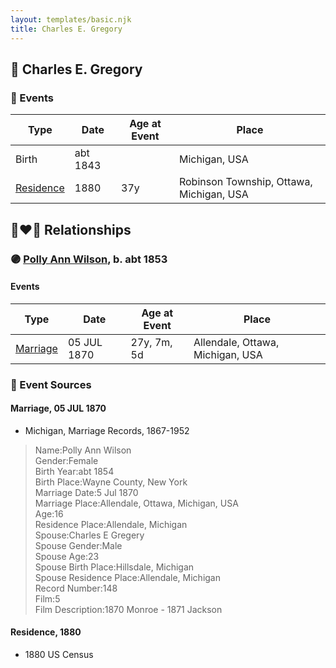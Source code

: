 ```yaml
---
layout: templates/basic.njk
title: Charles E. Gregory
---
```

## 🔵 Charles E. Gregory

### 📆 Events

Type | Date | Age at Event | Place
------ | ------ | ------ | ------
Birth | abt 1843 |  | Michigan, USA
[Residence](#event-event-0) | 1880 | 37y | Robinson Township, Ottawa, Michigan, USA

## 👩‍❤️‍👨 Relationships

### 🟣 [Polly Ann Wilson](/people/9/97244328), b. abt 1853

#### Events

Type | Date | Age at Event | Place
------ | ------ | ------ | ------
[Marriage](#event-family-0-event-0) | 05 JUL 1870 | 27y, 7m, 5d | Allendale, Ottawa, Michigan, USA
### 📰 Event Sources

#### <a id="event-family-0-event-0"></a> Marriage, 05 JUL 1870
* Michigan, Marriage Records, 1867-1952
>   
  > Name:Polly Ann Wilson  
  > Gender:Female  
  > Birth Year:abt 1854  
  > Birth Place:Wayne County, New York  
  > Marriage Date:5 Jul 1870  
  > Marriage Place:Allendale, Ottawa, Michigan, USA  
  > Age:16  
  > Residence Place:Allendale, Michigan  
  > Spouse:Charles E Gregery  
  > Spouse Gender:Male  
  > Spouse Age:23  
  > Spouse Birth Place:Hillsdale, Michigan  
  > Spouse Residence Place:Allendale, Michigan  
  > Record Number:148  
  > Film:5  
  > Film Description:1870 Monroe - 1871 Jackson

#### <a id="event-event-0"></a> Residence, 1880
* 1880 US Census